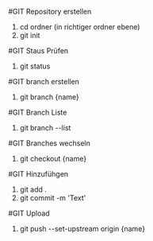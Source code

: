 #GIT Repository erstellen
1. cd ordner (in richtiger ordner ebene)
2. git init

#GIT Staus Prüfen
1. git status

#GIT branch erstellen
1. git branch {name}

#GIT Branch Liste
1. git branch --list

#GIT Branches wechseln
1. git checkout {name}

#GIT Hinzufühgen
1. git add .
2. git commit -m 'Text'

#GIT Upload
1. git push --set-upstream origin {name}
